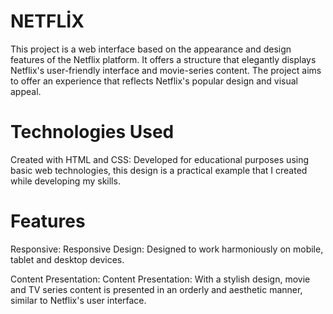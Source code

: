 # NETFLİX
This project is a web interface based on the appearance and design features of the Netflix platform. It offers a structure that elegantly displays Netflix's user-friendly interface and movie-series content. The project aims to offer an experience that reflects Netflix's popular design and visual appeal.

# Technologies Used
Created with HTML and CSS: Developed for educational purposes using basic web technologies, this design is a practical example that I created while developing my skills.

# Features
Responsive:
Responsive Design: Designed to work harmoniously on mobile, tablet and desktop devices.

Content Presentation:
Content Presentation: With a stylish design, movie and TV series content is presented in an orderly and aesthetic manner, similar to Netflix's user interface.

